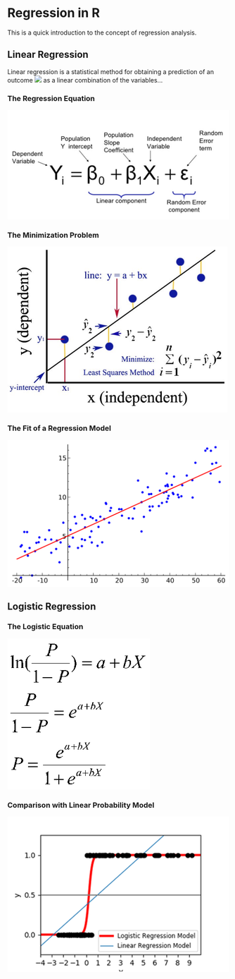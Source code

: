 # Regression in R

This is a quick introduction to the concept of regression analysis. 

## Linear Regression 

Linear regression is a statistical method for obtaining a prediction of an outcome 
<img src="https://render.githubusercontent.com/render/math?math=Y_i"> as a linear combination of the variables...

### The Regression Equation

<img src="Images/Regression_Equation.png">

### The Minimization Problem

<img src="Images/Regression_Minimization.png">

### The Fit of a Regression Model

<img src="Images/Linear_regression.png">

## Logistic Regression

### The Logistic Equation

<img src="Images/Logistic_Regression_Equation.gif">

### Comparison with Linear Probability Model

<img src="Images/Logistic_vs_OLS_Regression.png">



